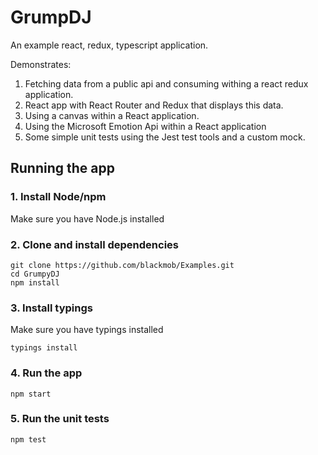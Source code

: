 # GrumpDJ

An example react, redux, typescript application.

Demonstrates:

1. Fetching data from a public api and consuming withing a react redux application.
2. React app with React Router and Redux that displays this data.
3. Using a canvas within a React application.
3. Using the Microsoft Emotion Api within a React application
4. Some simple unit tests using the Jest test tools and a custom mock. 

## Running the app

### 1. Install Node/npm

Make sure you have Node.js installed

### 2. Clone and install dependencies

```
git clone https://github.com/blackmob/Examples.git
cd GrumpyDJ
npm install
```
### 3. Install typings

Make sure you have typings installed

```
typings install
```

### 4. Run the app

```
npm start
```

### 5. Run the unit tests

``` 
npm test
```

